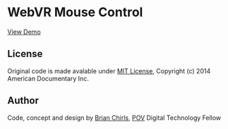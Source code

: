 # WebVR Mouse Control

[View Demo](http://povdocs.github.io/webvr-remote)

## License
Original code is made avalable under [MIT License](http://www.opensource.org/licenses/mit-license.php), Copyright (c) 2014 American Documentary Inc.

## Author
Code, concept and design by [Brian Chirls](https://github.com/brianchirls), [POV](http://www.pbs.org/pov/) Digital Technology Fellow